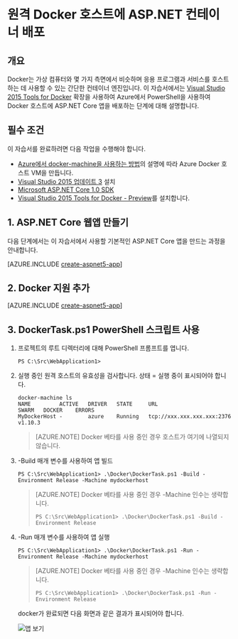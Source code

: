 <properties
   pageTitle="원격 Docker 호스트에 ASP.NET Core Linux Docker 컨테이너 배포 | Microsoft Azure"
   description="Visual Studio Tools for Docker를 사용하여 Azure Docket 호스트 Linux VM에서 실행 중인 Docker 컨테이너에 ASP.NET Core 웹앱을 배포하는 방법에 대해 설명합니다."   
   services="azure-container-service"
   documentationCenter=".net"
   authors="mlearned"
   manager="douge"
   editor=""/>

<tags
   ms.service="azure-container-service"
   ms.devlang="dotnet"
   ms.topic="article"
   ms.tgt_pltfrm="NA"
   ms.workload="NA"
   ms.date="06/08/2016"
   ms.author="mlearned"/>

# 원격 Docker 호스트에 ASP.NET 컨테이너 배포

## 개요
Docker는 가상 컴퓨터와 몇 가지 측면에서 비슷하며 응용 프로그램과 서비스를 호스트하는 데 사용할 수 있는 간단한 컨테이너 엔진입니다. 이 자습서에서는 [Visual Studio 2015 Tools for Docker](http://aka.ms/DockerToolsForVS) 확장을 사용하여 Azure에서 PowerShell을 사용하여 Docker 호스트에 ASP.NET Core 앱을 배포하는 단계에 대해 설명합니다.

## 필수 조건
이 자습서를 완료하려면 다음 작업을 수행해야 합니다.

- [Azure에서 docker-machine을 사용하는 방법](./virtual-machines/virtual-machines-linux-docker-machine.md)의 설명에 따라 Azure Docker 호스트 VM을 만듭니다.
- [Visual Studio 2015 업데이트 3](https://go.microsoft.com/fwlink/?LinkId=691129) 설치
- [Microsoft ASP.NET Core 1.0 SDK](https://go.microsoft.com/fwlink/?LinkID=809122)
- [Visual Studio 2015 Tools for Docker - Preview](http://aka.ms/DockerToolsForVS)를 설치합니다.

## 1\. ASP.NET Core 웹앱 만들기
다음 단계에서는 이 자습서에서 사용할 기본적인 ASP.NET Core 앱을 만드는 과정을 안내합니다.

[AZURE.INCLUDE [create-aspnet5-app](../includes/create-aspnet5-app.md)]

## 2\. Docker 지원 추가

[AZURE.INCLUDE [create-aspnet5-app](../includes/vs-azure-tools-docker-add-docker-support.md)]

## 3\. DockerTask.ps1 PowerShell 스크립트 사용 

1.  프로젝트의 루트 디렉터리에 대해 PowerShell 프롬프트를 엽니다.

    ```
    PS C:\Src\WebApplication1>
    ```

1.  실행 중인 원격 호스트의 유효성을 검사합니다. 상태 = 실행 중이 표시되어야 합니다.

    ```
    docker-machine ls
    NAME         ACTIVE   DRIVER   STATE     URL                        SWARM   DOCKER    ERRORS
    MyDockerHost -        azure    Running   tcp://xxx.xxx.xxx.xxx:2376         v1.10.3
    ```

    > [AZURE.NOTE] Docker 베타를 사용 중인 경우 호스트가 여기에 나열되지 않습니다.

1.  -Build 매개 변수를 사용하여 앱 빌드

    ```
    PS C:\Src\WebApplication1> .\Docker\DockerTask.ps1 -Build -Environment Release -Machine mydockerhost
    ```  

    > [AZURE.NOTE] Docker 베타를 사용 중인 경우 -Machine 인수는 생략합니다.
    > 
    > ```
    > PS C:\Src\WebApplication1> .\Docker\DockerTask.ps1 -Build -Environment Release 
    > ```  


1.  -Run 매개 변수를 사용하여 앱 실행

    ```
    PS C:\Src\WebApplication1> .\Docker\DockerTask.ps1 -Run -Environment Release -Machine mydockerhost
    ```

    > [AZURE.NOTE] Docker 베타를 사용 중인 경우 -Machine 인수는 생략합니다.
    > 
    > ```
    > PS C:\Src\WebApplication1> .\Docker\DockerTask.ps1 -Run -Environment Release 
    > ```

	docker가 완료되면 다음 화면과 같은 결과가 표시되어야 합니다.

    ![앱 보기][3]

[0]: ./media/vs-azure-tools-docker-hosting-web-apps-in-docker/docker-props-in-solution-explorer.png
[1]: ./media/vs-azure-tools-docker-hosting-web-apps-in-docker/change-docker-machine-name.png
[2]: ./media/vs-azure-tools-docker-hosting-web-apps-in-docker/launch-application.png
[3]: ./media/vs-azure-tools-docker-hosting-web-apps-in-docker/view-application.png

<!---HONumber=AcomDC_0921_2016-->